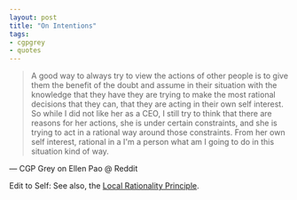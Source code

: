 ```yaml
---
layout: post
title: "On Intentions"
tags:
- cgpgrey
- quotes
---
```



>A good way to always try to view the actions of other people is to give them the benefit of the doubt and assume in their situation with the knowledge that they have they are trying to make the most rational decisions that they can, that they are acting in their own self interest. So while I did not like her as a CEO, I still try to think that there are reasons for her actions, she is under certain constraints, and she is trying to act in a rational way around those constraints. From her own self interest, rational in a I'm a person what am I going to do in this situation kind of way.

— CGP Grey on Ellen Pao @ Reddit

Edit to Self: See also, the [Local Rationality Principle](https://encrypted.google.com/search?hl=en&q=local%20rationality%20principle). 